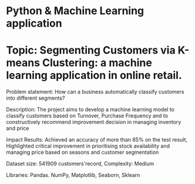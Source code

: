 # Python & Machine Learning application
# Topic: Segmenting Customers via K-means Clustering: a machine learning application in online retail.
Problem statement: How can a business automatically classify customers into different segments?

Description: The project aims to develop a machine learning model to classify customers based on Turnover, Purchase Frequency and to constructively recommend improvement decision in managing inventory and price 

Impact Results: Achieved an accuracy of more than 85% on the test result, Highlighted critical improvement in prioritising stock availability and managing price based on 
seasons and customer segmentation

Dataset size: 541909 customers'record, Complexity: Medium

Libraries: Pandas. NumPy, Matplotlib, Seaborn, Sklearn 

